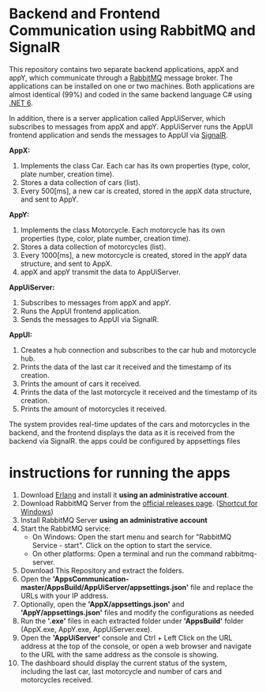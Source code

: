 # Backend and Frontend Communication using RabbitMQ and SignalR
This repository contains two separate backend applications, appX and appY, which communicate through a [RabbitMQ](https://www.rabbitmq.com/) message broker. The applications can be installed on one or two machines. Both applications are almost identical (99%) and coded in the same backend language C# using [.NET 6](https://dotnet.microsoft.com/en-us/).

In addition, there is a server application called AppUiServer, which subscribes to messages from appX and appY. AppUiServer runs the AppUI frontend application and sends the messages to AppUI via [SignalR](https://dotnet.microsoft.com/en-us/apps/aspnet/signalr).

**AppX:**
1. Implements the class Car. Each car has its own properties (type, color, plate number, creation time).
2. Stores a data collection of cars (list).
3. Every 500[ms], a new car is created, stored in the appX data structure, and sent to AppY.

**AppY:**
1. Implements the class Motorcycle. Each motorcycle has its own properties (type, color, plate number, creation time).
2. Stores a data collection of motorcycles (list).
3. Every 1000[ms], a new motorcycle is created, stored in the appY data structure, and sent to AppX.
4. appX and appY transmit the data to AppUiServer.

**AppUiServer:**
1. Subscribes to messages from appX and appY.
2. Runs the AppUI frontend application.
3. Sends the messages to AppUI via SignalR.

**AppUI:**
1. Creates a hub connection and subscribes to the car hub and motorcycle hub.
2. Prints the data of the last car it received and the timestamp of its creation.
3. Prints the amount of cars it received.
4. Prints the data of the last motorcycle it received and the timestamp of its creation.
5. Prints the amount of motorcycles it received.

The system provides real-time updates of the cars and motorcycles in the backend, and the frontend displays the data as it is received from the backend via SignalR.
the apps could be configured by appsettings files

#  instructions for running the apps
1. Download [Erlang](https://www.erlang.org/downloads) and install it **using an administrative account**.
2. Download RabbitMQ Server from the [official releases page](https://github.com/rabbitmq/rabbitmq-server/releases/tag/v3.11.13). ([Shortcut for Windows](https://github.com/rabbitmq/rabbitmq-server/releases/download/v3.11.13/rabbitmq-server-3.11.13.exe))
4. Install RabbitMQ Server **using an administrative account**
5. Start the RabbitMQ service:
    - On Windows: Open the start menu and search for "RabbitMQ Service - start". Click on the option to start the service.
    - On other platforms: Open a terminal and run the command rabbitmq-server.
6. Download This Repository and extract the folders.
7. Open the **'AppsCommunication-master/AppsBuild/AppUiServer/appsettings.json'** file and replace the URLs with your IP address.
8. Optionally, open the **'AppX/appsettings.json'** and **'AppY/appsettings.json'** files and modify the configurations as needed
9. Run the **'.exe'** files in each extracted folder under **'AppsBuild'** folder (AppX.exe, AppY.exe, AppUiServer.exe).
10. Open the **'AppUiServer'** console and Ctrl + Left Click on the URL address at the top of the console, or open a web browser and navigate to the URL with the same address as the console is showing.
12. The dashboard should display the current status of the system, including the last car, last motorcycle and number of cars and motorcycles received.
